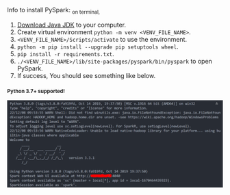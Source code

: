 Info to install PySpark: <sub>on terminal,</sub>
1. [Download Java JDK](https://www.oracle.com/java/technologies/downloads/#java8) to your computer. 
2. Create virtual environment `python -m venv <VENV_FILE_NAME>`.
3. `<VENV_FILE_NAME>/Scripts/activate` to use the environment.
4. `python -m pip install --upgrade pip setuptools wheel`.
5. `pip install -r requirements.txt`.
6. `./<VENV_FILE_NAME>/lib/site-packages/pyspark/bin/pyspark` to open PySpark.
7. If success, You should see something like below.

**<sub>Python 3.7+ supported!</sub>**

![pyspark_installed](https://github.com/zeenfts/viz-install-pyspark/blob/main/.img_ss/839340pyspark.png)